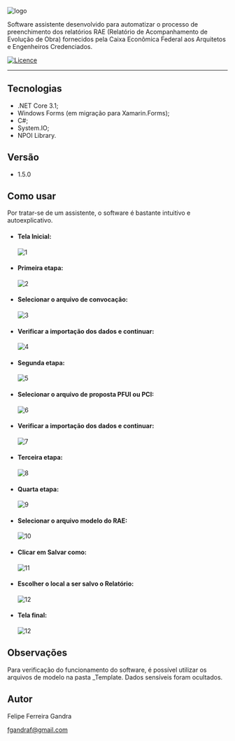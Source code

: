![logo](/assets/aex30logo.png)

Software assistente desenvolvido para automatizar o processo de preenchimento dos relatórios RAE (Relatório de Acompanhamento de Evolução de Obra) fornecidos pela Caixa Econômica Federal aos Arquitetos e Engenheiros Credenciados.

[![Licence](https://img.shields.io/github/license/fgandraf/AeX30)](https://github.com/fgandraf/AeX30/blob/master/LICENCE)

---


## Tecnologias
  * .NET Core 3.1;
  * Windows Forms (em migração para Xamarin.Forms);
  * C#;
  * System.IO;
  * NPOI Library.


## Versão
  * 1.5.0


## Como usar
Por tratar-se de um assistente, o software é bastante intuitivo e autoexplicativo.

  - #### Tela Inicial:
    ![1](/assets/screen/screen1.png)

  - #### Primeira etapa:
    ![2](/assets/screen/screen2.png)

  - #### Selecionar o arquivo de convocação:
    ![3](/assets/screen/screen3.png)

  - #### Verificar a importação dos dados e continuar:
    ![4](/assets/screen/screen4.png)

  - #### Segunda etapa:
    ![5](/assets/screen/screen5.png)

  - #### Selecionar o arquivo de proposta PFUI ou PCI:
    ![6](/assets/screen/screen6.png)

  - #### Verificar a importação dos dados e continuar:
    ![7](/assets/screen/screen7.png)

  - #### Terceira etapa:
    ![8](/assets/screen/screen8.png)

  - #### Quarta etapa:
    ![9](/assets/screen/screen9.png)

  - #### Selecionar o arquivo modelo do RAE:
    ![10](/assets/screen/screen10.png)

  - #### Clicar em Salvar como:
    ![11](/assets/screen/screen11.png)

  - #### Escolher o local a ser salvo o Relatório:
    ![12](/assets/screen/screen12.png)

  - #### Tela final:
    ![12](/assets/screen/screen13.png)


## Observações
Para verificação do funcionamento do software, é possível utilizar os arquivos de modelo na pasta _Template. Dados sensíveis foram ocultados.


## Autor
Felipe Ferreira Gandra

fgandraf@gmail.com
